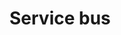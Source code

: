 <meta name="daria:title" content="PIoT Service Bus">
<meta name="daria:title_slug" content="piot_basics_service_bus">
<meta name="daria:order" content="1">
<meta name="daria:created_on" content="2024-07-07">
<meta name="daria:tags" content="raspberry pi,rust,iot">
<meta name="daria:image_id" content="christopher-burns-8KfCR12oeUM">

# Service bus